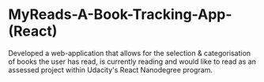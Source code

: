 # MyReads-A-Book-Tracking-App-(React)
Developed a web-application that allows for the selection & categorisation of books the user has read, is currently reading and would like to read as an assessed project within Udacity's React Nanodegree program.
